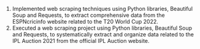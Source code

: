1. Implemented web scraping techniques using Python libraries, Beautiful Soup and Requests, to extract comprehensive data from the ESPNcricinfo website related to the T20 World Cup 2022.
2. Executed a web scraping project using Python libraries, Beautiful Soup and Requests, to systematically extract and organize data related to the IPL Auction 2021 from the official IPL Auction website.
